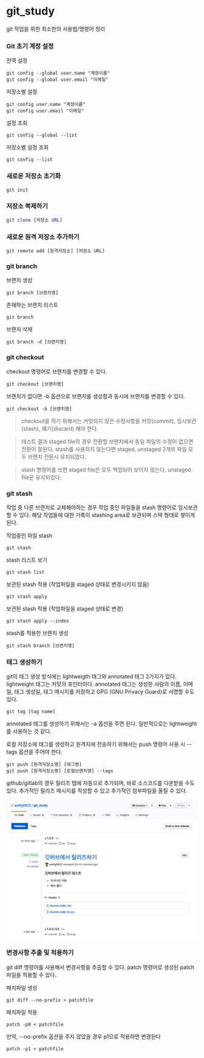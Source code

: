 # git_study

git 작업을 위한 최소한의 사용법/명령어 정리

### Git 초기 계정 설정

전역 설정
```
git config --global user.name "계정이름"
git config --global user.email "이메일"
```

저장소별 설정
```
git config user.name "계정이름"
git config user.email "이메일"
```

설정 조회
```
git config --global --list
```

저장소별 설정 조회
```
git config --list
```

### 새로운 저장소 초기화

```
git init
```

### 저장소 복제하기
```gi
git clone [저장소 URL]
```

### 새로운 원격 저장소 추가하기
```
git remote add [원격저장소] [저장소 URL]
```

### git branch

브랜치 생성
```
git branch [브랜치명]
```

존재하는 브랜치 리스트
```
git branch
```

브랜치 삭제
```
git branch -d [브랜치명]
```

### git checkout

checkout 명령어로 브랜치를 변경할 수 있다.

```
git checkout [브랜치명]
```

브랜치가 없다면 -b 옵션으로 브랜치를 생성함과 동시에 브랜치를 변경할 수 있다.
```
git checkout -b [브랜치명]
```

> checkout을 하기 위해서는 커밋되지 않은 수정사항을 커밋(commit), 임시보관(stash), 폐기(discard) 해야 한다.

> 테스트 결과 staged file의 경우 전환할 브랜치에서 동일 파일의 수정이 없으면 전환이 잘된다. stash를 사용하지 않는다면 staged, unstaged 2개의 파일 모두 브랜치 전환시 유지되었다.

> stash 명령어를 쓰면 staged file은 모두 백업되어 보이지 않는다. unstaged file은 유지되었다.


### git stash

작업 중 다른 브랜치로 교체해야하는 경우 작업 중인 파일들을 stash 명령어로 임시보관 할 수 있다.
해당 작업들에 대한 기록이 stashing area로 보관되며 스택 형태로 쌓이게 된다.



작업중인 파일 stash
```
git stash
```

stash 리스트 보기
```
git stash list
```

보관된 stash 적용 (작업파일을 staged 상태로 변경시키지 않음)
```
git stash apply
```

보관된 stash 적용 (작업파일을 staged 상태로 변경)
```
git stash apply --index
```

stash를 적용한 브랜치 생성
```
git stash branch [브랜치명]
```

### 태그 생성하기

git의 태그 생성 방식에는 lightweigth 태그와 annotated 태그 2가지가 있다. lightweight 태그는 커밋의 포인터이다.
annotated 태그는 생성한 사람의 이름, 이메일, 태그 생성일, 태그 메시지를 저장하고 GPG (GNU Privacy Guard)로 서명할 수도 있다.

```
git tag [tag name]
```

annotated 태그를 생성하기 위해서는 -a 옵션을 주면 된다. 일반적으로는 lightweight를 사용하는 것 같다.

로컬 저장소에 태그를 생성하고 원격지에 전송하기 위해서는 push 명령어 사용 시 --tags 옵션을 주어야 한다.
```
git push [원격저장소명] [태그명]
git push [원격저장소명] [로컬브랜치명] --tags
```

github/gitlab의 경우 릴리즈 탭에 자동으로 추가되며, 바로 소스코드를 다운받을 수도 있다.
추가적인 릴리즈 메시지를 작성할 수 있고 추가적인 첨부파일을 올릴 수 있다.

![Github Tag Test](/image/github_tag_test_img.png)

### 변경사항 추출 및 적용하기

git diff 명령어를 사용해서 변경사항을 추출할 수 있다.
patch 명령어로 생성된 patch 파일을 적용할 수 있다.

패치파일 생성
```
git diff --no-prefix > patchfile
```

패치파일 적용
```
patch -p0 < patchfile
```

만약, --no-prefix 옵션을 주지 않았을 경우 p1으로 적용하면 변경된다
```
patch -p1 < patchfile
```